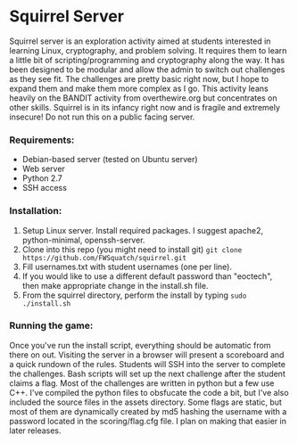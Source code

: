 # Squirrel Server

Squirrel server is an exploration activity aimed at students interested in learning Linux, cryptography, and problem solving. It requires them to learn a little bit of scripting/programming and cryptography along the way. It has been designed to be modular and allow the admin to switch out challenges as they see fit. The challenges are pretty basic right now, but I hope to expand them and make them more complex as I go. This activity leans heavily on the BANDIT activity from overthewire.org but concentrates on other skills. Squirrel is in its infancy right now and is fragile and extremely insecure! Do not run this on a public facing server.

### Requirements:
* Debian-based server (tested on Ubuntu server)
* Web server 
* Python 2.7
* SSH access

### Installation:
1. Setup Linux server. Install required packages. I suggest apache2, python-minimal, openssh-server.
2. Clone into this repo (you might need to install git) `git clone https://github.com/FWSquatch/squirrel.git`
3. Fill usernames.txt with student usernames (one per line).
4. If you would like to use a different default password than "eoctech", then make appropriate change in the install.sh file.
5. From the squirrel directory, perform the install by typing `sudo ./install.sh`

### Running the game:
Once you've run the install script, everything should be automatic from there on out. Visiting the server in a browser will present a scoreboard and a quick rundown of the rules. Students will SSH into the server to complete the challenges. Bash scripts will set up the next challenge after the student claims a flag. Most of the challenges are written in python but a few use C++. I've compiled the python files to obsfucate the code a bit, but I've also included the source files in the assets directory. Some flags are static, but most of them are dynamically created by md5 hashing the username with a password located in the scoring/flag.cfg file. I plan on making that easier in later releases. 
